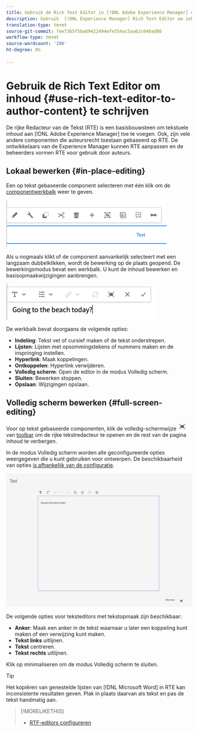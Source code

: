 ```yaml
---
title: Gebruik de Rich Text Editor in [!DNL Adobe Experience Manager] om inhoud te schrijven.
description: Gebruik  [!DNL Experience Manager] Rich Text Editor om inhoud te schrijven.
translation-type: tm+mt
source-git-commit: fee73b5f5ba69422494efe554ac5aa62c046ad86
workflow-type: tm+mt
source-wordcount: '286'
ht-degree: 0%

---
```



# Gebruik de Rich Text Editor om inhoud {#use-rich-text-editor-to-author-content} te schrijven

De rijke Redacteur van de Tekst (RTE) is een basisbouwsteen om tekstuele inhoud aan [!DNL Adobe Experience Manager] toe te voegen. Ook, zijn vele andere componenten die auteursrecht toestaan gebaseerd op RTE. De ontwikkelaars van de Experience Manager kunnen RTE aanpassen en de beheerders vormen RTE voor gebruik door auteurs.

## Lokaal bewerken {#in-place-editing}

Een op tekst gebaseerde component selecteren met één klik om de [componentwerkbalk](/help/sites-cloud/authoring/fundamentals/editing-content.md#component-toolbar) weer te geven.

![De componentwerkbalk](/help/sites-cloud/authoring/assets/editing-component-toolbar.png)

Als u nogmaals klikt of de component aanvankelijk selecteert met een langzaam dubbelklikken, wordt de bewerking op de plaats geopend. De bewerkingsmodus bevat een werkbalk. U kunt de inhoud bewerken en basisopmaakwijzigingen aanbrengen.

![Op plaats bewerken met RTE](/help/sites-cloud/authoring/assets/rte-in-place-editing.png)

De werkbalk bevat doorgaans de volgende opties:

* **Indeling**: Tekst vet of cursief maken of de tekst onderstrepen.
* **Lijsten**: Lijsten met opsommingstekens of nummers maken en de inspringing instellen.
* **Hyperlink**: Maak koppelingen.
* **Ontkoppelen**: Hyperlink verwijderen.
* **Volledig scherm**: Open de editor in de modus Volledig scherm.
* **Sluiten**: Bewerken stoppen.
* **Opslaan**: Wijzigingen opslaan.

## Volledig scherm bewerken {#full-screen-editing}

Voor op tekst gebaseerde componenten, klik de volledig-schermwijze ![RTE volledige het schermknoop](/help/sites-cloud/authoring/assets/editing-full-screen.png) van [toolbar](/help/sites-cloud/authoring/fundamentals/editing-content.md#component-toolbar) om de rijke tekstredacteur te openen en de rest van de pagina inhoud te verbergen.

In de modus Volledig scherm worden alle geconfigureerde opties weergegeven die u kunt gebruiken voor ontwerpen. De beschikbaarheid van opties [is afhankelijk van de configuratie](/help/implementing/developing/extending/rich-text-editor.md).

![RTE in de modus Volledig scherm](/help/sites-cloud/authoring/assets/rte-full-screen.png)

De volgende opties voor teksteditors met tekstopmaak zijn beschikbaar:

* **Anker**: Maak een anker in de tekst waarnaar u later een koppeling kunt maken of een verwijzing kunt maken.
* **Tekst links** uitlijnen.
* **Tekst** centreren.
* **Tekst rechts** uitlijnen.

Klik op minimaliseren om de modus Volledig scherm te sluiten.

>[!TIP]
>
>Het kopiëren van genestelde lijsten van [!DNL Microsoft Word] in RTE kan inconsistente resultaten geven. Plak in plaats daarvan als tekst en pas de tekst handmatig aan.

>[!MORELIKETHIS]
>
>* [RTF-editors configureren](/help/implementing/developing/extending/rich-text-editor.md)

